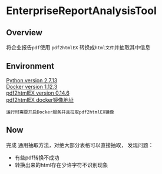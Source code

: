 # EnterpriseReportAnalysisTool



Overview
---
将企业报告`pdf`使用 `pdf2htmlEX` 转换成`html文件`并抽取其中信息  

Environment
---
[Python version 2.7.13](https://www.python.org/)  
[Docker version 1.12.3](https://www.docker.com/)  
[pdf2htmlEX version 0.14.6](https://github.com/coolwanglu/pdf2htmlEX)  
[pdf2htmlEX docker镜像地址](https://hub.docker.com/r/bwits/pdf2htmlex/)  

	运行时需要开启Docker服务并且拉取pdf2htmlEX镜像

Now
---
完成 通用抽取方法，对绝大部分表格可以直接抽取，
发现问题：  
 
 + 有些pdf转换不成功
 + 转换出来的html存在少许字符不识别现象
